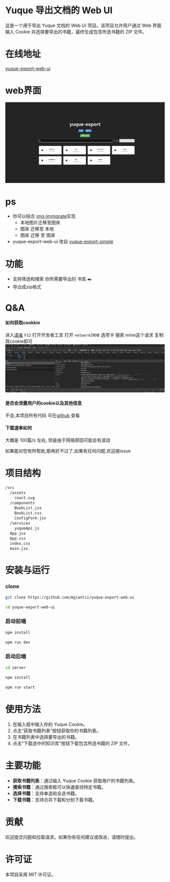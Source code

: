 # Yuque 导出文档的 Web UI

这是一个用于导出 Yuque 文档的 Web UI 项目。该项目允许用户通过 Web 界面输入 Cookie 并选择要导出的书籍，最终生成包含所选书籍的 ZIP 文件。
# 在线地址
[yuque-export-web-ui](http://yq.agiantii.top)
# web界面
![alt text](assets/README/image.png)
# ps
- 你可以结合 [img-immigrate](https://github.com/Agiantii/img-immigrate.git)实现
  - 本地图片迁移至图床
  - 图床 迁移至 本地
  - 图床 迁移 至 图床
- yuque-export-web-ui 改自 [yuque-export-simple](https://github.com/Agiantii/yuque-export-simple.git)
# 功能
- 支持筛选和搜索 你所需要导出的 书库 :black_nib:
- 导出成zip格式 
# Q&A
####  如何获取cookkie

进入[语雀](https://www.yuque.com/dashboard) `F12` 打开开发者工具
打开 `network`/`网络` 选项卡 搜索 mine这个请求 复制其cookie即可
![alt text](assets/README/Snipaste_2025-05-14_10-21-39.png)

####  是否会泄露用户的cookie以及其他信息

不会,本项目所有代码 可在[github](https://github.com/Agiantii/yuque-export-web-ui) 查看

####  下载速率如何
大概是 100篇/s 左右, 但是由于网络原因可能会有波动

如果能对您有所帮助,那再好不过了,如果有任何问题,欢迎提issue

# 项目结构

```
/src
  /assets
    react.svg
  /components
    BookList.jsx
    BookList.css
    ConfigForm.jsx
  /services
    yuqueApi.js
  App.jsx
  App.css
  index.css
  main.jsx
```

# 安装与运行

### clone

```bash
git clone https://github.com/Agiantii/yuque-export-web-ui
```
```bash
cd yuque-export-web-ui
```
### 启动前端

```bash
npm install
```
```bash
npm run dev
```
### 启动后端

```bash
cd server
```
```bash
npm install
```
```bash
npm run start
```


# 使用方法

1. 在输入框中输入你的 Yuque Cookie。
2. 点击“获取书籍列表”按钮获取你的书籍列表。
3. 在书籍列表中选择要导出的书籍。
4. 点击“下载选中的知识库”按钮下载包含所选书籍的 ZIP 文件。

# 主要功能

- **获取书籍列表**：通过输入 Yuque Cookie 获取用户的书籍列表。
- **搜索书籍**：通过搜索框可以快速查找特定书籍。
- **选择书籍**：支持单选和全选书籍。
- **下载书籍**：支持合并下载和分别下载书籍。

# 贡献

欢迎提交问题和拉取请求。如果你有任何建议或改进，请随时提出。

# 许可证

本项目采用 MIT 许可证。
